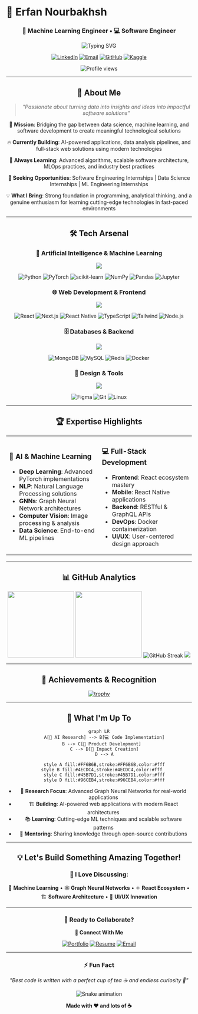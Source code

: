 # 🚀 Erfan Nourbakhsh

<div align="center">
<div align="center">
    
### 🤖 Machine Learning Engineer • 💻 Software Engineer 
    
<div/>
<img src="https://readme-typing-svg.herokuapp.com?font=Fira+Code&weight=600&size=28&pause=1000&color=2E96FF&center=true&vCenter=true&random=false&width=600&lines=Building+AI-Powered+Solutions;Crafting+Beautiful+Interfaces;Turning+Ideas+Into+Reality;Code+%2B+Coffee+%3D+Magic+%E2%98%95" alt="Typing SVG" />

[![LinkedIn](https://img.shields.io/badge/LinkedIn-0077B5?style=for-the-badge&logo=linkedin&logoColor=white&labelColor=0077B5)](https://www.linkedin.com/in/erfan-nourbakhsh-221540197/)
[![Email](https://img.shields.io/badge/Email-EA4335?style=for-the-badge&logo=gmail&logoColor=white&labelColor=EA4335)](mailto:ErfanNourbakhsh2001@gmail.com)
[![GitHub](https://img.shields.io/badge/GitHub-181717?style=for-the-badge&logo=github&logoColor=white&labelColor=181717)](https://github.com/Erfan-Nourbakhsh)
[![Kaggle](https://img.shields.io/badge/Kaggle-20BEFF?style=for-the-badge&logo=kaggle&logoColor=white&labelColor=20BEFF)](https://kaggle.com/erfan2001)

<img src="https://komarev.com/ghpvc/?username=erfan2001&label=Profile%20Views&color=brightgreen&style=for-the-badge" alt="Profile views" />

</div>

---


## 🌟 About Me

> *"Passionate about turning data into insights and ideas into impactful software solutions"*

🎯 **Mission**: Bridging the gap between data science, machine learning, and software development to create meaningful technological solutions

🔥 **Currently Building**: AI-powered applications, data analysis pipelines, and full-stack web solutions using modern technologies

🌱 **Always Learning**: Advanced algorithms, scalable software architecture, MLOps practices, and industry best practices

🚀 **Seeking Opportunities**: Software Engineering Internships | Data Science Internships | ML Engineering Internships

💡 **What I Bring**: Strong foundation in programming, analytical thinking, and a genuine enthusiasm for learning cutting-edge technologies in fast-paced environments

---

## 🛠️ Tech Arsenal

<div align="center">

### 🧠 Artificial Intelligence & Machine Learning
<img src="https://skillicons.dev/icons?i=python,pytorch,tensorflow,opencv&theme=dark" />

![Python](https://img.shields.io/badge/Python-FFD43B?style=for-the-badge&logo=python&logoColor=blue)
![PyTorch](https://img.shields.io/badge/PyTorch-EE4C2C?style=for-the-badge&logo=pytorch&logoColor=white)
![scikit-learn](https://img.shields.io/badge/scikit--learn-F7931E?style=for-the-badge&logo=scikit-learn&logoColor=white)
![NumPy](https://img.shields.io/badge/numpy-013243?style=for-the-badge&logo=numpy&logoColor=white)
![Pandas](https://img.shields.io/badge/pandas-150458?style=for-the-badge&logo=pandas&logoColor=white)
![Jupyter](https://img.shields.io/badge/Jupyter-F37626?style=for-the-badge&logo=jupyter&logoColor=white)

### 🌐 Web Development & Frontend
<img src="https://skillicons.dev/icons?i=react,nextjs,javascript,typescript,nodejs,html,css&theme=dark" />

![React](https://img.shields.io/badge/React-20232A?style=for-the-badge&logo=react&logoColor=61DAFB)
![Next.js](https://img.shields.io/badge/Next.js-000000?style=for-the-badge&logo=nextdotjs&logoColor=white)
![React Native](https://img.shields.io/badge/React_Native-20232A?style=for-the-badge&logo=react&logoColor=61DAFB)
![TypeScript](https://img.shields.io/badge/TypeScript-007ACC?style=for-the-badge&logo=typescript&logoColor=white)
![Tailwind](https://img.shields.io/badge/Tailwind_CSS-38B2AC?style=for-the-badge&logo=tailwind-css&logoColor=white)
![Node.js](https://img.shields.io/badge/Node.js-43853D?style=for-the-badge&logo=node.js&logoColor=white)

### 🗄️ Databases & Backend
<img src="https://skillicons.dev/icons?i=mongodb,mysql,redis,docker,flask&theme=dark" />

![MongoDB](https://img.shields.io/badge/MongoDB-4EA94B?style=for-the-badge&logo=mongodb&logoColor=white)
![MySQL](https://img.shields.io/badge/MySQL-005C84?style=for-the-badge&logo=mysql&logoColor=white)
![Redis](https://img.shields.io/badge/redis-CC0000?style=for-the-badge&logo=redis&logoColor=white)
![Docker](https://img.shields.io/badge/Docker-2CA5E0?style=for-the-badge&logo=docker&logoColor=white)

### 🎨 Design & Tools
<img src="https://skillicons.dev/icons?i=figma,git,linux,postman&theme=dark" />

![Figma](https://img.shields.io/badge/Figma-F24E1E?style=for-the-badge&logo=figma&logoColor=white)
![Git](https://img.shields.io/badge/Git-F05032?style=for-the-badge&logo=git&logoColor=white)
![Linux](https://img.shields.io/badge/Linux-FCC624?style=for-the-badge&logo=linux&logoColor=black)

</div>

---

## 🏆 Expertise Highlights

<table>
<tr>
<td width="50%">

### 🤖 AI & Machine Learning
- **Deep Learning**: Advanced PyTorch implementations
- **NLP**: Natural Language Processing solutions
- **GNNs**: Graph Neural Network architectures  
- **Computer Vision**: Image processing & analysis
- **Data Science**: End-to-end ML pipelines

</td>
<td width="50%">

### 💻 Full-Stack Development  
- **Frontend**: React ecosystem mastery
- **Mobile**: React Native applications
- **Backend**: RESTful & GraphQL APIs
- **DevOps**: Docker containerization
- **UI/UX**: User-centered design approach

</td>
</tr>
</table>

---

## 📊 GitHub Analytics

<div align="center">

<img height="180em" src="https://github-readme-stats.vercel.app/api?username=erfan2001&show_icons=true&theme=tokyonight&include_all_commits=true&count_private=true&hide_border=true&bg_color=0D1117&title_color=58A6FF&text_color=C9D1D9&icon_color=1F6FEB"/>
<img height="180em" src="https://github-readme-stats.vercel.app/api/top-langs/?username=erfan2001&layout=compact&theme=tokyonight&hide_border=true&bg_color=0D1117&title_color=58A6FF&text_color=C9D1D9"/>

<img src="https://github-readme-streak-stats.herokuapp.com/?user=erfan2001&theme=tokyonight&hide_border=true&background=0D1117&stroke=58A6FF&ring=1F6FEB&fire=58A6FF&currStreakLabel=C9D1D9&sideLabels=C9D1D9&currStreakNum=58A6FF&sideNums=58A6FF" alt="GitHub Streak" />

<img src="https://github-readme-activity-graph.vercel.app/graph?username=erfan2001&theme=tokyo-night&hide_border=true&bg_color=0D1117&color=58A6FF&line=1F6FEB&point=C9D1D9" />

</div>

---

## 🏅 Achievements & Recognition

<div align="center">

[![trophy](https://github-profile-trophy.vercel.app/?username=erfan2001&theme=tokyonight&no-frame=true&no-bg=true&margin-w=4&row=2)](https://github.com/ryo-ma/github-profile-trophy)

</div>

---

## 🎯 What I'm Up To

<div align="center">

```mermaid
graph LR
    A[🧠 AI Research] --> B[💻 Code Implementation]
    B --> C[🚀 Product Development]  
    C --> D[🌟 Impact Creation]
    D --> A
    
    style A fill:#FF6B6B,stroke:#FF6B6B,color:#fff
    style B fill:#4ECDC4,stroke:#4ECDC4,color:#fff  
    style C fill:#45B7D1,stroke:#45B7D1,color:#fff
    style D fill:#96CEB4,stroke:#96CEB4,color:#fff
```

</div>

- 🔬 **Research Focus**: Advanced Graph Neural Networks for real-world applications
- 🏗️ **Building**: AI-powered web applications with modern React architectures  
- 📚 **Learning**: Cutting-edge ML techniques and scalable software patterns
- 🤝 **Mentoring**: Sharing knowledge through open-source contributions

---

## 💡 Let's Build Something Amazing Together!

<div align="center">

### 💬 I Love Discussing:

🧠 **Machine Learning** • 🕸️ **Graph Neural Networks** • ⚛️ **React Ecosystem** • 🏗️ **Software Architecture** • 🎨 **UI/UX Innovation**

---

### 🚀 Ready to Collaborate?

**🔗 Connect With Me**

[![Portfolio](https://img.shields.io/badge/Portfolio-FF5722?style=for-the-badge&logo=google-chrome&logoColor=white)](https://github.com/Erfan2001)
[![Resume](https://img.shields.io/badge/Resume-0077B5?style=for-the-badge&logo=google-drive&logoColor=white)](https://drive.google.com/file/d/1AW0eTmm-1upcyu_lBtDGCpKxFmMaqlt_/view?usp=sharing)
[![Email](https://img.shields.io/badge/Let's_Talk-EA4335?style=for-the-badge&logo=gmail&logoColor=white)](mailto:ErfanNourbakhsh2001@gmail.com)

</div>

---

<div align="center">

### ⚡ Fun Fact
*"Best code is written with a perfect cup of tea ☕ and endless curiosity 🚀"*

<img src="https://github.com/erfan2001/erfan2001/blob/output/github-contribution-grid-snake-dark.svg" alt="Snake animation" />

**Made with ❤️ and lots of ☕**

</div>
